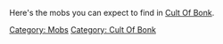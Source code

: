 Here's the mobs you can expect to find in [ Cult Of
Bonk](:Category:_Cult_Of_Bonk "wikilink").

[Category: Mobs](Category:_Mobs "wikilink") [Category: Cult Of
Bonk](Category:_Cult_Of_Bonk "wikilink")
